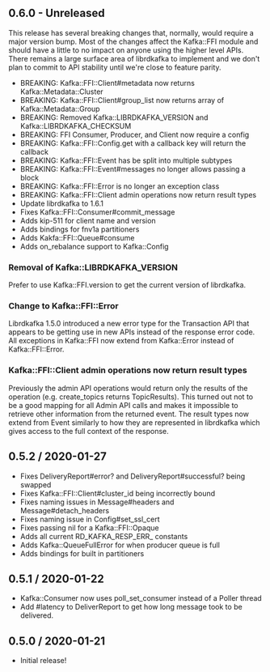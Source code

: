 ## 0.6.0 - Unreleased

This release has several breaking changes that, normally, would require a major
version bump. Most of the changes affect the Kafka::FFI module and should have
a little to no impact on anyone using the higher level APIs. There remains a
large surface area of librdkafka to implement and we don't plan to commit to
API stability until we're close to feature parity.

* BREAKING: Kafka::FFI::Client#metadata now returns Kafka::Metadata::Cluster
* BREAKING: Kafka::FFI::Client#group_list now returns array of Kafka::Metadata::Group
* BREAKING: Removed Kafka::LIBRDKAFKA_VERSION and Kafka::LIBRDKAFKA_CHECKSUM
* BREAKING: FFI Consumer, Producer, and Client now require a config
* BREAKING: Kafka::FFI::Config.get with a callback key will return the callback
* BREAKING: Kafka::FFI::Event has be split into multiple subtypes
* BREAKING: Kafka::FFI::Event#messages no longer allows passing a block
* BREAKING: Kafka::FFI::Error is no longer an exception class
* BREAKING: Kafka::FFI::Client admin operations now return result types
* Update librdkafka to 1.6.1
* Fixes Kafka::FFI::Consumer#commit_message
* Adds kip-511 for client name and version
* Adds bindings for fnv1a partitioners
* Adds Kakfa::FFI::Queue#consume
* Adds on_rebalance support to Kafka::Config

### Removal of Kafka::LIBRDKAFKA_VERSION

Prefer to use Kafka::FFI.version to get the current version of librdkafka.

### Change to Kafka::FFI::Error

Librdkafka 1.5.0 introduced a new error type for the Transaction API that
appears to be getting use in new APIs instead of the response error code. All
exceptions in Kafka::FFI now extend from Kafka::Error instead of
Kafka::FFI::Error.

### Kafka::FFI::Client admin operations now return result types

Previously the admin API operations would return only the results of the
operation (e.g. create_topics returns TopicResults). This turned out not to be
a good mapping for all Admin API calls and makes it impossible to retrieve
other information from the returned event. The result types now extend from
Event similarly to how they are represented in librdkafka which gives access to
the full context of the response.

## 0.5.2 / 2020-01-27

* Fixes DeliveryReport#error? and DeliveryReport#successful? being swapped
* Fixes Kafka::FFI::Client#cluster_id being incorrectly bound
* Fixes naming issues in Message#headers and Message#detach_headers
* Fixes naming issue in Config#set_ssl_cert
* Fixes passing nil for a Kafka::FFI::Opaque
* Adds all current RD_KAFKA_RESP_ERR_ constants
* Adds Kafka::QueueFullError for when producer queue is full
* Adds bindings for built in partitioners

## 0.5.1 / 2020-01-22

* Kafka::Consumer now uses poll_set_consumer instead of a Poller thread
* Add #latency to DeliverReport to get how long message took to be delivered.

## 0.5.0 / 2020-01-21

* Initial release!
